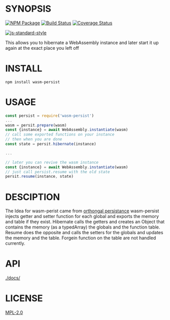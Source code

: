 # SYNOPSIS 
[![NPM Package](https://img.shields.io/npm/v/wasm-persist.svg?style=flat-square)](https://www.npmjs.org/package/wasm-persist)
[![Build Status](https://img.shields.io/travis/dfinity/wasm-persist.svg?branch=master&style=flat-square)](https://travis-ci.org/dfinity/wasm-persist)
[![Coverage Status](https://img.shields.io/coveralls/dfinity/wasm-persist.svg?style=flat-square)](https://coveralls.io/r/dfinity/wasm-persist)

[![js-standard-style](https://cdn.rawgit.com/feross/standard/master/badge.svg)](https://github.com/feross/standard)  

This allows you to hibernate a WebAssembly instance and later start it up again
at the exact place you left off

# INSTALL
`npm install wasm-persist`

# USAGE

```javascript
const persist = require('wasm-persist')
...
wasm = persit.prepare(wasm)
const {instance} = await WebAssembly.instantiate(wasm)
// call some exported functions on your instance 
// then when you are done
const state = persit.hibernate(instance)

...

// later you can revive the wasm instance
const {instance} = await WebAssembly.instantiate(wasm)
// just call persist.resume with the old state
persit.resume(instance, state)
```
# DESCIPTION
The Idea for wasm-perist came from [orthongal persistance](https://en.wikipedia.org/wiki/Persistence_(computer_science)#Orthogonal_or_transparent_persistence)
wasm-persist injects getter and setter function for each global and exports the 
memory and table if they exist. Hibernate calls the getters and creates an Object
that contains the memory (as a typedArray) the globals and the function table.
Resume does the opposite and calls the setters for the globals and updates the
memory and the table. Forgein function on the table are not handled currently.

# API
[./docs/](./docs/index.md)

# LICENSE
[MPL-2.0][LICENSE]

[LICENSE]: https://tldrlegal.com/license/mozilla-public-license-2.0-(mpl-2)
